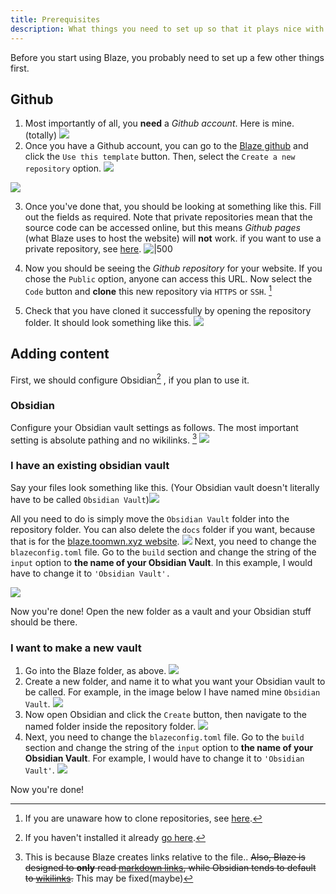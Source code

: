 ```yaml
---
title: Prerequisites
description: What things you need to set up so that it plays nice with Blaze.
---
```


Before you start using Blaze, you probably need to set up a few other things first.

## Github
1. Most importantly of all, you **need** a *Github account*. Here is mine. (totally)
![](../assets/githublanding.png)
2. Once you have a Github account, you can go to the [Blaze github](https://github.com/EddieTheEd/Blaze) and click the `Use this template` button. Then, select the `Create a new repository` option.
![](../assets/usethistemplate.png)

![](../assets/newrepo.png)


3. Once you've done that, you should be looking at something like this. Fill out the fields as required. Note that private repositories mean that the source code can be accessed online, but this means *Github pages* (what Blaze uses to host the website) will **not** work. if you want to use a private repository, see [here](privaterepo.md).
![|500](../assets/createnewrepo.png)

4. Now you should be seeing the *Github repository* for your website. If you chose the `Public` option, anyone can access this URL. Now select the `Code` button and **clone** this new repository via `HTTPS` or `SSH`. [^1]

5. Check that you have cloned it successfully by opening the repository folder. It should look something like this.
![](../assets/foldering2-2.png)

## Adding content
First, we should configure Obsidian[^2] , if you plan to use it.
### Obsidian
Configure your Obsidian vault settings as follows. The most important setting is absolute pathing and no wikilinks. [^3]
![](../assets/obbysettings.png)

### I have an existing obsidian vault
Say your files look something like this. (Your Obsidian vault doesn't literally have to be called `Obsidian Vault`)![](../assets/foldering2-1.png)

All you need to do is simply move the `Obsidian Vault` folder into the repository folder. You can also delete the `docs` folder if you want, because that is for the [blaze.toomwn.xyz website](https://blaze.toomwn.xyz/).
![](../assets/fldering.png)
Next, you need to change the `blazeconfig.toml` file.
Go to the `build` section and change the string of the `input` option to **the name of your Obsidian Vault**. In this example, I would have to change it to `'Obsidian Vault'.`

![](../assets/rename%20input.png)

Now you're done! Open the new folder as a vault and your Obsidian stuff should be there.
### I want to make a new vault
1. Go into the Blaze folder, as above.
![](../assets/foldering2-2.png)
2. Create a new folder, and name it to what you want your Obsidian vault to be called. For example, in the image below I have named mine `Obsidian Vault`.
![](../assets/fldering.png)
3. Now open Obsidian and click the `Create` button, then navigate to the named folder inside the repository folder.
![](../assets/obsidian%20create.png)
4. Next, you need to change the `blazeconfig.toml` file. Go to the `build` section and change the string of the `input` option to **the name of your Obsidian Vault**. For example, I would have to change it to `'Obsidian Vault'`.
![](../assets/rename%20input.png)

Now you're done!

[^1]: If you are unaware how to clone repositories, see [here](https://docs.github.com/en/repositories/creating-and-managing-repositories/cloning-a-repository).
[^2]: If you haven't installed it already [go here](https://obsidian.md/).
[^3]: This is because Blaze creates links relative to the file.. ~~Also, Blaze is designed to **only** read [markdown links](https://www.markdownguide.org/basic-syntax/), while Obsidian tends to default to [wikilinks](https://en.wikipedia.org/wiki/Help:Link).~~ This may be fixed(maybe)
